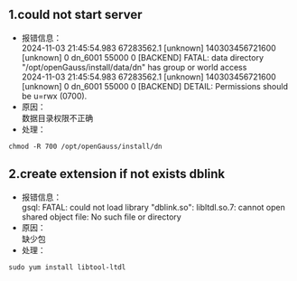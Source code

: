 ## 1.could not start server  
- 报错信息：   
  2024-11-03 21:45:54.983 67283562.1 [unknown] 140303456721600 [unknown] 0 dn_6001 55000  0 [BACKEND] FATAL:  data directory "/opt/openGauss/install/data/dn" has group or world access    
  2024-11-03 21:45:54.983 67283562.1 [unknown] 140303456721600 [unknown] 0 dn_6001 55000  0 [BACKEND] DETAIL:  Permissions should be u=rwx (0700).   
- 原因：  
  数据目录权限不正确    
- 处理：   
```
chmod -R 700 /opt/openGauss/install/dn
```
## 2.create extension if not exists dblink
- 报错信息：    
  gsql: FATAL:  could not load library "dblink.so": libltdl.so.7: cannot open shared object file: No such file or directory  
- 原因：  
  缺少包  
- 处理：     
```
sudo yum install libtool-ltdl
```
